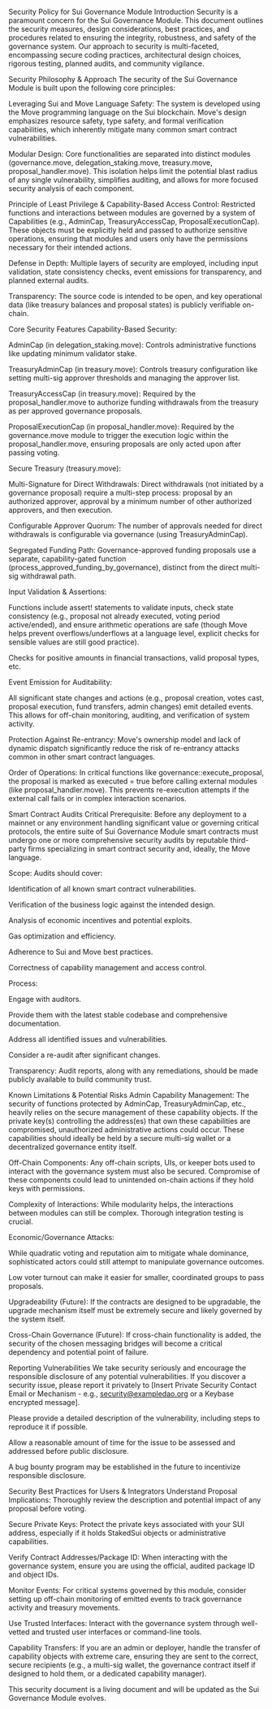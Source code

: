 Security Policy for Sui Governance Module
Introduction
Security is a paramount concern for the Sui Governance Module. This document outlines the security measures, design considerations, best practices, and procedures related to ensuring the integrity, robustness, and safety of the governance system. Our approach to security is multi-faceted, encompassing secure coding practices, architectural design choices, rigorous testing, planned audits, and community vigilance.

Security Philosophy & Approach
The security of the Sui Governance Module is built upon the following core principles:

Leveraging Sui and Move Language Safety: The system is developed using the Move programming language on the Sui blockchain. Move's design emphasizes resource safety, type safety, and formal verification capabilities, which inherently mitigate many common smart contract vulnerabilities.

Modular Design: Core functionalities are separated into distinct modules (governance.move, delegation_staking.move, treasury.move, proposal_handler.move). This isolation helps limit the potential blast radius of any single vulnerability, simplifies auditing, and allows for more focused security analysis of each component.

Principle of Least Privilege & Capability-Based Access Control: Restricted functions and interactions between modules are governed by a system of Capabilities (e.g., AdminCap, TreasuryAccessCap, ProposalExecutionCap). These objects must be explicitly held and passed to authorize sensitive operations, ensuring that modules and users only have the permissions necessary for their intended actions.

Defense in Depth: Multiple layers of security are employed, including input validation, state consistency checks, event emissions for transparency, and planned external audits.

Transparency: The source code is intended to be open, and key operational data (like treasury balances and proposal states) is publicly verifiable on-chain.

Core Security Features
Capability-Based Security:

AdminCap (in delegation_staking.move): Controls administrative functions like updating minimum validator stake.

TreasuryAdminCap (in treasury.move): Controls treasury configuration like setting multi-sig approver thresholds and managing the approver list.

TreasuryAccessCap (in treasury.move): Required by the proposal_handler.move to authorize funding withdrawals from the treasury as per approved governance proposals.

ProposalExecutionCap (in proposal_handler.move): Required by the governance.move module to trigger the execution logic within the proposal_handler.move, ensuring proposals are only acted upon after passing voting.

Secure Treasury (treasury.move):

Multi-Signature for Direct Withdrawals: Direct withdrawals (not initiated by a governance proposal) require a multi-step process: proposal by an authorized approver, approval by a minimum number of other authorized approvers, and then execution.

Configurable Approver Quorum: The number of approvals needed for direct withdrawals is configurable via governance (using TreasuryAdminCap).

Segregated Funding Path: Governance-approved funding proposals use a separate, capability-gated function (process_approved_funding_by_governance), distinct from the direct multi-sig withdrawal path.

Input Validation & Assertions:

Functions include assert! statements to validate inputs, check state consistency (e.g., proposal not already executed, voting period active/ended), and ensure arithmetic operations are safe (though Move helps prevent overflows/underflows at a language level, explicit checks for sensible values are still good practice).

Checks for positive amounts in financial transactions, valid proposal types, etc.

Event Emission for Auditability:

All significant state changes and actions (e.g., proposal creation, votes cast, proposal execution, fund transfers, admin changes) emit detailed events. This allows for off-chain monitoring, auditing, and verification of system activity.

Protection Against Re-entrancy: Move's ownership model and lack of dynamic dispatch significantly reduce the risk of re-entrancy attacks common in other smart contract languages.

Order of Operations: In critical functions like governance::execute_proposal, the proposal is marked as executed = true before calling external modules (like proposal_handler.move). This prevents re-execution attempts if the external call fails or in complex interaction scenarios.

Smart Contract Audits
Critical Prerequisite: Before any deployment to a mainnet or any environment handling significant value or governing critical protocols, the entire suite of Sui Governance Module smart contracts must undergo one or more comprehensive security audits by reputable third-party firms specializing in smart contract security and, ideally, the Move language.

Scope: Audits should cover:

Identification of all known smart contract vulnerabilities.

Verification of the business logic against the intended design.

Analysis of economic incentives and potential exploits.

Gas optimization and efficiency.

Adherence to Sui and Move best practices.

Correctness of capability management and access control.

Process:

Engage with auditors.

Provide them with the latest stable codebase and comprehensive documentation.

Address all identified issues and vulnerabilities.

Consider a re-audit after significant changes.

Transparency: Audit reports, along with any remediations, should be made publicly available to build community trust.

Known Limitations & Potential Risks
Admin Capability Management: The security of functions protected by AdminCap, TreasuryAdminCap, etc., heavily relies on the secure management of these capability objects. If the private key(s) controlling the address(es) that own these capabilities are compromised, unauthorized administrative actions could occur. These capabilities should ideally be held by a secure multi-sig wallet or a decentralized governance entity itself.

Off-Chain Components: Any off-chain scripts, UIs, or keeper bots used to interact with the governance system must also be secured. Compromise of these components could lead to unintended on-chain actions if they hold keys with permissions.

Complexity of Interactions: While modularity helps, the interactions between modules can still be complex. Thorough integration testing is crucial.

Economic/Governance Attacks:

While quadratic voting and reputation aim to mitigate whale dominance, sophisticated actors could still attempt to manipulate governance outcomes.

Low voter turnout can make it easier for smaller, coordinated groups to pass proposals.

Upgradeability (Future): If the contracts are designed to be upgradable, the upgrade mechanism itself must be extremely secure and likely governed by the system itself.

Cross-Chain Governance (Future): If cross-chain functionality is added, the security of the chosen messaging bridges will become a critical dependency and potential point of failure.

Reporting Vulnerabilities
We take security seriously and encourage the responsible disclosure of any potential vulnerabilities. If you discover a security issue, please report it privately to [Insert Private Security Contact Email or Mechanism - e.g., security@exampledao.org or a Keybase encrypted message].

Please provide a detailed description of the vulnerability, including steps to reproduce it if possible.

Allow a reasonable amount of time for the issue to be assessed and addressed before public disclosure.

A bug bounty program may be established in the future to incentivize responsible disclosure.

Security Best Practices for Users & Integrators
Understand Proposal Implications: Thoroughly review the description and potential impact of any proposal before voting.

Secure Private Keys: Protect the private keys associated with your SUI address, especially if it holds StakedSui objects or administrative capabilities.

Verify Contract Addresses/Package ID: When interacting with the governance system, ensure you are using the official, audited package ID and object IDs.

Monitor Events: For critical systems governed by this module, consider setting up off-chain monitoring of emitted events to track governance activity and treasury movements.

Use Trusted Interfaces: Interact with the governance system through well-vetted and trusted user interfaces or command-line tools.

Capability Transfers: If you are an admin or deployer, handle the transfer of capability objects with extreme care, ensuring they are sent to the correct, secure recipients (e.g., a multi-sig wallet, the governance contract itself if designed to hold them, or a dedicated capability manager).

This security document is a living document and will be updated as the Sui Governance Module evolves.
